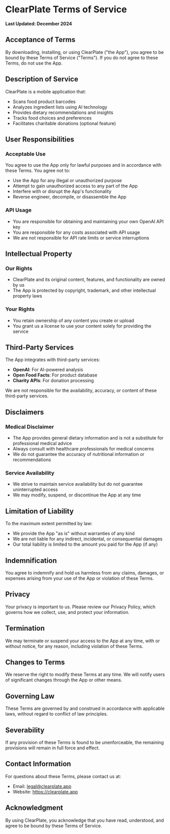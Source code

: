 # ClearPlate Terms of Service

**Last Updated: December 2024**

## Acceptance of Terms

By downloading, installing, or using ClearPlate ("the App"), you agree to be bound by these Terms of Service ("Terms"). If you do not agree to these Terms, do not use the App.

## Description of Service

ClearPlate is a mobile application that:
- Scans food product barcodes
- Analyzes ingredient lists using AI technology
- Provides dietary recommendations and insights
- Tracks food choices and preferences
- Facilitates charitable donations (optional feature)

## User Responsibilities

### Acceptable Use
You agree to use the App only for lawful purposes and in accordance with these Terms. You agree not to:
- Use the App for any illegal or unauthorized purpose
- Attempt to gain unauthorized access to any part of the App
- Interfere with or disrupt the App's functionality
- Reverse engineer, decompile, or disassemble the App

### API Usage
- You are responsible for obtaining and maintaining your own OpenAI API key
- You are responsible for any costs associated with API usage
- We are not responsible for API rate limits or service interruptions

## Intellectual Property

### Our Rights
- ClearPlate and its original content, features, and functionality are owned by us
- The App is protected by copyright, trademark, and other intellectual property laws

### Your Rights
- You retain ownership of any content you create or upload
- You grant us a license to use your content solely for providing the service

## Third-Party Services

The App integrates with third-party services:
- **OpenAI**: For AI-powered analysis
- **Open Food Facts**: For product database
- **Charity APIs**: For donation processing

We are not responsible for the availability, accuracy, or content of these third-party services.

## Disclaimers

### Medical Disclaimer
- The App provides general dietary information and is not a substitute for professional medical advice
- Always consult with healthcare professionals for medical concerns
- We do not guarantee the accuracy of nutritional information or recommendations

### Service Availability
- We strive to maintain service availability but do not guarantee uninterrupted access
- We may modify, suspend, or discontinue the App at any time

## Limitation of Liability

To the maximum extent permitted by law:
- We provide the App "as is" without warranties of any kind
- We are not liable for any indirect, incidental, or consequential damages
- Our total liability is limited to the amount you paid for the App (if any)

## Indemnification

You agree to indemnify and hold us harmless from any claims, damages, or expenses arising from your use of the App or violation of these Terms.

## Privacy

Your privacy is important to us. Please review our Privacy Policy, which governs how we collect, use, and protect your information.

## Termination

We may terminate or suspend your access to the App at any time, with or without notice, for any reason, including violation of these Terms.

## Changes to Terms

We reserve the right to modify these Terms at any time. We will notify users of significant changes through the App or other means.

## Governing Law

These Terms are governed by and construed in accordance with applicable laws, without regard to conflict of law principles.

## Severability

If any provision of these Terms is found to be unenforceable, the remaining provisions will remain in full force and effect.

## Contact Information

For questions about these Terms, please contact us at:
- Email: legal@clearplate.app
- Website: https://clearplate.app

## Acknowledgment

By using ClearPlate, you acknowledge that you have read, understood, and agree to be bound by these Terms of Service.
